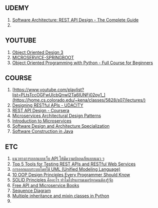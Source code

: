 ## UDEMY
1. [Software Architecture: REST API Design - The Complete Guide ](https://www.udemy.com/course/rest-api-design-the-complete-guide/)
2. 

## YOUTUBE

1. [Object Oriented Design 3](https://www.youtube.com/watch?v=uTy29hb1J_c)
2. [MICROSERVICE-SPRINGBOOT](https://www.youtube.com/playlist?list=PLtsTccOGFwUIcbQnwl2Ta6IUNFi02py1_)
3. [Object Oriented Programming with Python - Full Course for Beginners](https://www.youtube.com/watch?v=Ej_02ICOIgs)


## COURSE
1. [https://www.youtube.com/playlist?list=PLtsTccOGFwUIcbQnwl2Ta6IUNFi02py1_](https://home.cs.colorado.edu/~kena/classes/5828/s07/lectures/)
2. [Designing RESTful APIs - UDACITY](https://www.udacity.com/course/designing-restful-apis--ud388)
3. [REST API Design - Coursera](https://www.coursera.org/lecture/api-design-apigee-gcp/rest-api-design-part-i-basics-1-vovPf)
4. [Microservices Architectural Design Patterns](https://www.pluralsight.com/courses/microservices-architectural-design-patterns-playbook)
5. [Introduction to Microservices](https://www.coursera.org/lecture/service-oriented-architecture/4-3-3-introduction-to-microservices-YbECT)
6. [Software Design and Architecture Specialization](https://www.coursera.org/specializations/software-design-architecture)
7. [Software Construction in Java](https://www.edx.org/course/software-construction-in-java)


## ETC
1. [แนวทางการออกแบบเว็บ API ให้มีความปลอดภัยแบบแมว ๆ](https://www.catcyfence.com/it-security/article/design-secured-api/?fbclid=IwAR2KgVPVLs8E1hKYry6Q-tbxIXwVrHOeLbj9DsfVuY6j2w6CZUmNSy09_qA)
2. [Top 5 Tools for Testing REST APIs and RESTful Web Services](https://javarevisited.blogspot.com/2021/04/top-5-tools-to-test-rest-apis-in-java.html)
3. [การออกแบบระบบโดยใช้ UML (Unified Modeling Language)](http://sorapongbasa.blogspot.com/2017/06/uml-unified-modeling-language.html)
4. [10 OOP Design Principles Every Programmer Should Know](https://hackernoon.com/10-oop-design-principles-every-programmer-should-know-f187436caf65)
5. [SOLID Principles คืออะไร ทำไมโปรแกรมเมอร์ทุกคนต้องรู้จัก](https://nobrain.codes/solid-principles-%E0%B8%84%E0%B8%B7%E0%B8%AD%E0%B8%AD%E0%B8%B0%E0%B9%84%E0%B8%A3/)
6. [Free API and Microservice Books](https://apiacademy.co/api-books/)
7. [Sequence Diagram](https://plantuml.com/sequence-diagram)
8. [Multiple inheritance and mixin classes in Python](https://www.thedigitalcatonline.com/blog/2020/03/27/mixin-classes-in-python/)
9. 

